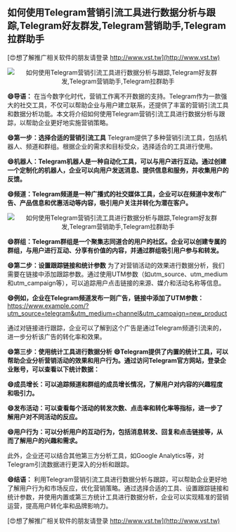## **如何使用Telegram营销引流工具进行数据分析与跟踪,Telegram好友群发,Telegram营销助手,Telegram拉群助手**

[😍想了解推广相关软件的朋友请登录 http://www.vst.tw](http://www.vst.tw)

 <center><img src="https://vst.tw/MP4/tuiguang/png/2.png" alt="如何使用Telegram营销引流工具进行数据分析与跟踪,Telegram好友群发,Telegram营销助手,Telegram拉群助手"></center>

**😄导语：**
在当今数字化时代，营销工作离不开数据的支持。Telegram作为一款强大的社交工具，不仅可以帮助企业与用户建立联系，还提供了丰富的营销引流工具和数据分析功能。本文将介绍如何使用Telegram营销引流工具进行数据分析与跟踪，以帮助企业更好地实施营销策略。

**😄第一步：选择合适的营销引流工具**
Telegram提供了多种营销引流工具，包括机器人、频道和群组。根据企业的需求和目标受众，选择适合的工具进行使用。

**😄机器人：Telegram机器人是一种自动化工具，可以与用户进行互动。通过创建一个定制化的机器人，企业可以向用户发送消息、提供信息和服务，并收集用户的反馈。**

**😄频道：Telegram频道是一种广播式的社交媒体工具，企业可以在频道中发布广告、产品信息和优惠活动等内容，吸引用户关注并转化为潜在客户。**

 <center><img src="https://vst.tw/MP4/tuiguang/png/2.png" alt="如何使用Telegram营销引流工具进行数据分析与跟踪,Telegram好友群发,Telegram营销助手,Telegram拉群助手"></center>

**😄群组：Telegram群组是一个聚集志同道合的用户的社区。企业可以创建专属的群组，与用户进行互动、分享有价值的内容，并通过群组吸引用户参与和转发。**

**😄第二步：设置跟踪链接和统计参数**
为了对营销活动的效果进行数据分析，我们需要在链接中添加跟踪参数。通过使用UTM参数（如utm_source、utm_medium和utm_campaign等），可以追踪用户点击链接的来源、媒介和活动名称等信息。

**😄例如，企业在Telegram频道发布一则广告，链接中添加了UTM参数：**
https://www.example.com/?utm_source=telegram&utm_medium=channel&utm_campaign=new_product

通过对链接进行跟踪，企业可以了解到这个广告是通过Telegram频道引流来的，进一步分析该广告的转化率和效果。

**😄第三步：使用统计工具进行数据分析**
**😄Telegram提供了内置的统计工具，可以帮助企业分析营销活动的效果和用户行为。通过访问Telegram官方网站，登录企业账号，可以查看以下统计数据：**

**😄成员增长：可以追踪频道和群组的成员增长情况，了解用户对内容的兴趣程度和吸引力。**

**😄发布活动：可以查看每个活动的转发次数、点击率和转化率等指标，进一步了解用户对不同活动的反应。**

**😄用户行为：可以分析用户的互动行为，包括消息转发、回复和点击链接等，从而了解用户的兴趣和需求。**

此外，企业还可以结合其他第三方分析工具，如Google Analytics等，对Telegram引流数据进行更深入的分析和跟踪。

**😄结语：**
利用Telegram营销引流工具进行数据分析与跟踪，可以帮助企业更好地了解用户行为和市场反应，优化营销策略。通过选择合适的工具、设置跟踪链接和统计参数，并使用内置或第三方统计工具进行数据分析，企业可以实现精准的营销运营，提高用户转化率和品牌影响力。

[😍想了解推广相关软件的朋友请登录 http://www.vst.tw](http://www.vst.tw)



